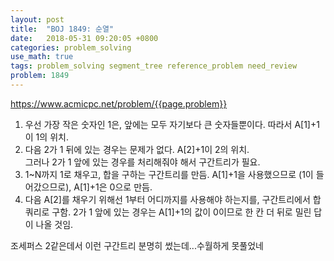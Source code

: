 ```yaml
---
layout: post
title:  "BOJ 1849: 순열"
date:   2018-05-31 09:20:05 +0800
categories: problem_solving
use_math: true
tags: problem_solving segment_tree reference_problem need_review
problem: 1849
---
```


<a target="_blank" href="https://www.acmicpc.net/problem/{{page.problem}}">https://www.acmicpc.net/problem/{{page.problem}}</a><br/>
  

1. 우선 가장 작은 숫자인 1은, 앞에는 모두 자기보다 큰 숫자들뿐이다. 따라서 A[1]+1이 1의 위치.
2. 다음 2가 1 뒤에 있는 경우는 문제가 없다. A[2]+1이 2의 위치.   
그러나 2가 1 앞에 있는 경우를 처리해줘야 해서 구간트리가 필요.
3. 1~N까지 1로 채우고, 합을 구하는 구간트리를 만듬. A[1]+1을 사용했으므로 (1이 들어갔으므로), A[1]+1은 0으로 만듬. 
4. 다음 A[2]를 채우기 위해선 1부터 어디까지를 사용해야 하는지를, 구간트리에서 합 쿼리로 구함. 2가 1 앞에 있는 경우는 A[1]+1의 값이 0이므로 한 칸 더 뒤로 밀린 답이 나올 것임.

조세퍼스 2같은데서 이런 구간트리 분명히 썼는데...수월하게 못풀었네